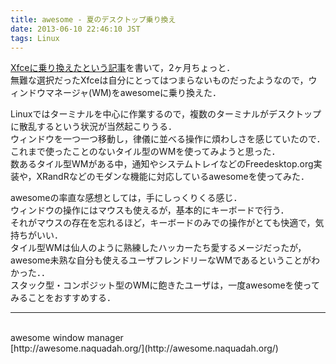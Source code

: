 ```yaml
---
title: awesome - 夏のデスクトップ乗り換え
date: 2013-06-10 22:46:10 JST
tags: Linux
---
```


[Xfceに乗り換えたという記事](http://folioscope.hatenablog.jp/entry/2013/03/25/222111)を書いて，2ヶ月ちょっと．<br />
無難な選択だったXfceは自分にとってはつまらないものだったようなので，ウィンドウマネージャ(WM)をawesomeに乗り換えた．

Linuxではターミナルを中心に作業するので，複数のターミナルがデスクトップに散乱するという状況が当然起こりうる．<br />
ウィンドウを一つ一つ移動し，律儀に並べる操作に煩わしさを感じていたので．これまで使ったことのないタイル型のWMを使ってみようと思った．<br />
数あるタイル型WMがある中，通知やシステムトレイなどのFreedesktop.org実装や，XRandRなどのモダンな機能に対応しているawesomeを使ってみた．

awesomeの率直な感想としては，手にしっくりくる感じ．<br />
ウィンドウの操作にはマウスも使えるが，基本的にキーボードで行う．<br />
それがマウスの存在を忘れるほど，キーボードのみでの操作がとても快適で，気持ちがいい．<br />
タイル型WMは仙人のように熟練したハッカーたち愛するメージだったが，awesome未熟な自分も使えるユーザフレンドリーなWMであるということがわかった．．<br />
スタック型・コンポジット型のWMに飽きたユーザは，一度awesomeを使ってみることをおすすめする．



* * *

<br />
awesome window manager<br />[http://awesome.naquadah.org/](http://awesome.naquadah.org/)